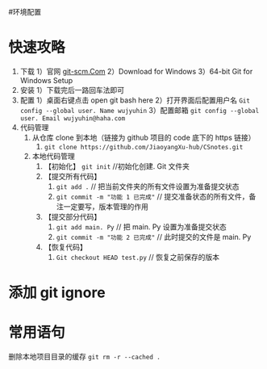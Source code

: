 #环境配置 

# 快速攻略

1. 下载
	1）官网 [git-scm.Com](https://git-scm.Com)
	2）Download for Windows
	3）64-bit Git for Windows Setup	
2. 安装
	1）下载完后一路回车法即可
3. 配置
	1）桌面右键点击 open git bash here
	2）打开界面后配置用户名 `Git config --global user. Name wujyuhin`
	3）配置邮箱 `git config --global user. Email wujyuhin@haha.com`
4. 代码管理
	1. 从仓库 clone 到本地（链接为 github 项目的 code 底下的 https 链接）
		1. `git clone https://github.com/JiaoyangXu-hub/CSnotes.git`
	2. 本地代码管理
		1. 【初始化】 `git init`  //初始化创建. Git 文件夹 
		2. 【提交所有代码】
			1. `git add .`   // 把当前文件夹的所有文件设置为准备提交状态
			2. `git commit -m "功能 1 已完成"`  // 提交准备状态的所有文件，备注一定要写，版本管理的作用
		3. 【提交部分代码】
			1. `git add main. Py`  // 把 main. Py 设置为准备提交状态
			2. `git commit -m "功能 2 已完成"`   // 此时提交的文件是 main. Py
		4. 【恢复代码】
			1. `Git checkout HEAD test.py`  // 恢复之前保存的版本

# 添加 git ignore

# 常用语句

删除本地项目目录的缓存 `git rm -r --cached .`